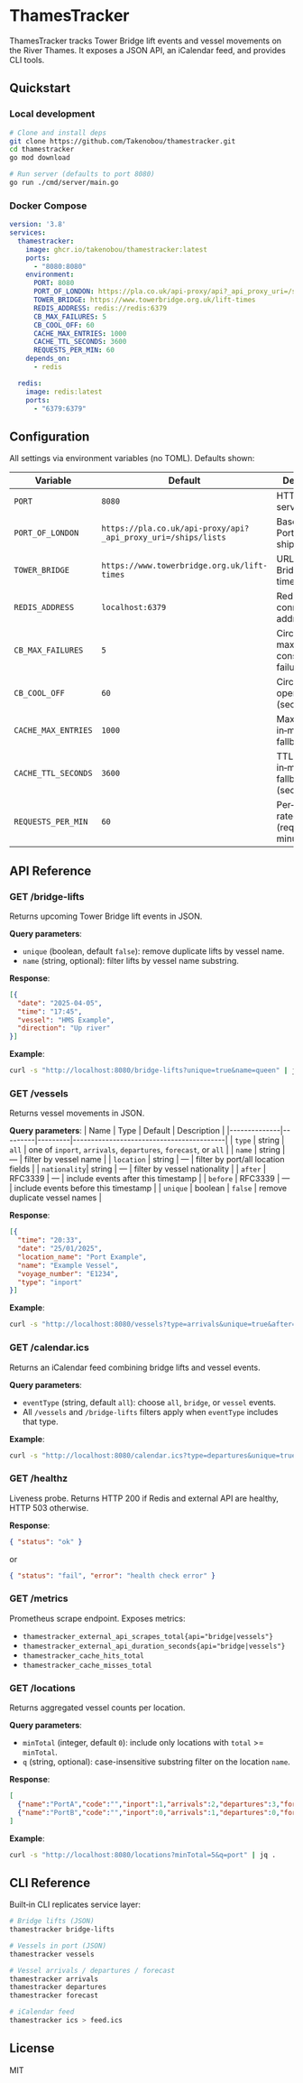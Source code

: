 # ThamesTracker

ThamesTracker tracks Tower Bridge lift events and vessel movements on the River Thames. It exposes a JSON API, an iCalendar feed, and provides CLI tools.

## Quickstart
### Local development
```bash
# Clone and install deps
git clone https://github.com/Takenobou/thamestracker.git
cd thamestracker
go mod download

# Run server (defaults to port 8080)
go run ./cmd/server/main.go
```

### Docker Compose
```yaml
version: '3.8'
services:
  thamestracker:
    image: ghcr.io/takenobou/thamestracker:latest
    ports:
      - "8080:8080"
    environment:
      PORT: 8080
      PORT_OF_LONDON: https://pla.co.uk/api-proxy/api?_api_proxy_uri=/ships/lists
      TOWER_BRIDGE: https://www.towerbridge.org.uk/lift-times
      REDIS_ADDRESS: redis://redis:6379
      CB_MAX_FAILURES: 5
      CB_COOL_OFF: 60
      CACHE_MAX_ENTRIES: 1000
      CACHE_TTL_SECONDS: 3600
      REQUESTS_PER_MIN: 60
    depends_on:
      - redis

  redis:
    image: redis:latest
    ports:
      - "6379:6379"
```

## Configuration
All settings via environment variables (no TOML). Defaults shown:

| Variable           | Default                                                         | Description                                    |
|--------------------|-----------------------------------------------------------------|------------------------------------------------|
| `PORT`             | `8080`                                                          | HTTP port for server                           |
| `PORT_OF_LONDON`   | `https://pla.co.uk/api-proxy/api?_api_proxy_uri=/ships/lists`   | Base URL for Port of London ship API           |
| `TOWER_BRIDGE`     | `https://www.towerbridge.org.uk/lift-times`                     | URL for Tower Bridge lift times page           |
| `REDIS_ADDRESS`    | `localhost:6379`                                                | Redis connection address                       |
| `CB_MAX_FAILURES`  | `5`                                                             | Circuit‑breaker max consecutive failures       |
| `CB_COOL_OFF`      | `60`                                                            | Circuit‑breaker open timeout (sec)             |
| `CACHE_MAX_ENTRIES`| `1000`                                                          | Max entries in in‑memory fallback cache        |
| `CACHE_TTL_SECONDS`| `3600`                                                          | TTL for in‑memory fallback cache (sec)         |
| `REQUESTS_PER_MIN` | `60`                                                            | Per‑IP rate‑limit (requests per minute)        |

## API Reference

### GET /bridge-lifts
Returns upcoming Tower Bridge lift events in JSON.

**Query parameters**:
- `unique` (boolean, default `false`): remove duplicate lifts by vessel name.
- `name` (string, optional): filter lifts by vessel name substring.

**Response**:
```json
[{
  "date": "2025-04-05",
  "time": "17:45",
  "vessel": "HMS Example",
  "direction": "Up river"
}]
```

**Example**:
```bash
curl -s "http://localhost:8080/bridge-lifts?unique=true&name=queen" | jq .
```

### GET /vessels
Returns vessel movements in JSON.

**Query parameters**:
| Name         | Type    | Default | Description                              |
|--------------|---------|---------|------------------------------------------|
| `type`       | string  | `all`   | one of `inport`, `arrivals`, `departures`, `forecast`, or `all` |
| `name`       | string  | —       | filter by vessel name                    |
| `location`   | string  | —       | filter by port/all location fields       |
| `nationality`| string  | —       | filter by vessel nationality             |
| `after`      | RFC3339 | —       | include events after this timestamp      |
| `before`     | RFC3339 | —       | include events before this timestamp     |
| `unique`     | boolean | `false` | remove duplicate vessel names            |

**Response**:
```json
[{
  "time": "20:33",
  "date": "25/01/2025",
  "location_name": "Port Example",
  "name": "Example Vessel",
  "voyage_number": "E1234",
  "type": "inport"
}]
```

**Example**:
```bash
curl -s "http://localhost:8080/vessels?type=arrivals&unique=true&after=2025-04-01T00:00:00Z" | jq .
```

### GET /calendar.ics
Returns an iCalendar feed combining bridge lifts and vessel events.

**Query parameters**:
- `eventType` (string, default `all`): choose `all`, `bridge`, or `vessel` events.
- All `/vessels` and `/bridge-lifts` filters apply when `eventType` includes that type.

**Example**:
```bash
curl -s "http://localhost:8080/calendar.ics?type=departures&unique=true" > feed.ics
```

### GET /healthz
Liveness probe. Returns HTTP 200 if Redis and external API are healthy, HTTP 503 otherwise.

**Response**:
```json
{ "status": "ok" }
```
or 
```json
{ "status": "fail", "error": "health check error" }
```

### GET /metrics
Prometheus scrape endpoint. Exposes metrics:
- `thamestracker_external_api_scrapes_total{api="bridge|vessels"}`
- `thamestracker_external_api_duration_seconds{api="bridge|vessels"}`
- `thamestracker_cache_hits_total`
- `thamestracker_cache_misses_total`

### GET /locations
Returns aggregated vessel counts per location.

**Query parameters**:
- `minTotal` (integer, default `0`): include only locations with `total` >= `minTotal`.
- `q` (string, optional): case-insensitive substring filter on the location `name`.

**Response**:
```json
[
  {"name":"PortA","code":"","inport":1,"arrivals":2,"departures":3,"forecast":0,"total":6},
  {"name":"PortB","code":"","inport":0,"arrivals":1,"departures":0,"forecast":0,"total":1}
]
```

**Example**:
```bash
curl -s "http://localhost:8080/locations?minTotal=5&q=port" | jq .
```

## CLI Reference
Built‑in CLI replicates service layer:
```bash
# Bridge lifts (JSON)
thamestracker bridge-lifts

# Vessels in port (JSON)
thamestracker vessels

# Vessel arrivals / departures / forecast
thamestracker arrivals
thamestracker departures
thamestracker forecast

# iCalendar feed
thamestracker ics > feed.ics
```

## License
MIT
